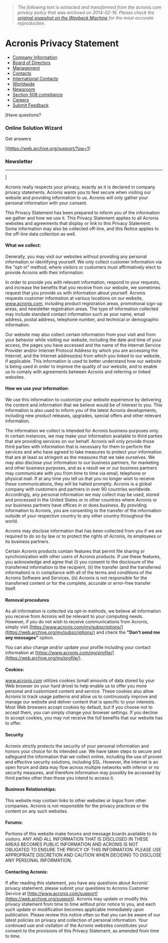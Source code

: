 > *The following text is extracted and transformed from the acronis.com privacy policy that was archived on 2014-02-16. Please check the [original snapshot on the Wayback Machine](https://web.archive.org/web/20140216085103id_/http%3A//www.acronis.com/company/privacy.html) for the most accurate reproduction.*

# Acronis Privacy Statement

  * [Company Information](https://web.archive.org/company/)
  * [Board of Directors](https://web.archive.org/company/directors.html)
  * [Management](https://web.archive.org/company/officers.html)
  * [Contacts](https://web.archive.org/company/contacts.html)
  * [International Contacts](https://web.archive.org/company/international/)
  * [Worldwide](https://web.archive.org/company/worldwide.html)
  * [Newsroom](https://web.archive.org/pr/)
  * [Section 508 compliance](https://web.archive.org/company/vpat.html)
  * [Careers](https://web.archive.org/company/employment/vacancy/)
  * [Submit Feedback](https://web.archive.org/my/feedback.html)



[Have questions?

### Online Solution Wizard

Get answers

](https://web.archive.org/support/?ow=1)

### Newsletter

* * *

| 

Acronis really respects your privacy, exactly as it is declared in company privacy statements. Acronis wants you to feel secure when visiting our website and providing information to us. Acronis will only gather your personal information with your consent.

This Privacy Statement has been prepared to inform you of the information we gather and how we use it. This Privacy Statement applies to all Acronis websites and agreements that display or link to this Privacy Statement. Some information may also be collected off-line, and this Notice applies to the off-line data collection as well.

#### What we collect:

Generally, you may visit our websites without providing any personal information or identifying yourself. We only collect customer information via the "opt-in" method, where visitors or customers must affirmatively elect to provide Acronis with their information.

In order to provide you with relevant information, respond to your requests, and increase the benefits that you receive from our website, we sometimes request that you provide us with information about yourself. Acronis requests customer information at various locations on our website, www.acronis.com, including product registration areas, promotional sign-up areas, and newsletter registration areas. The type of information collected may include standard contact information such as your name, email address, postal address, telephone number, and technical or demographic information.

Our website may also collect certain information from your visit and from your behavior while visiting our website, including the date and time of your access, the pages you have accessed and the name of the Internet Service Provider and/or Internet Protocol Address by which you are accessing the Internet, and the Internet address(es) from which you linked to our website, if applicable. This information is used to better understand how our website is being used in order to improve the quality of our website, and to enable us to comply with agreements between Acronis and referring or linked websites.

#### How we use your information:

We use this information to customize your website experience by delivering the content and information that we believe would be of interest to you. This information is also used to inform you of the latest Acronis developments, including new product releases, upgrades, special offers and other relevant information.

The information we collect is intended for Acronis business purposes only. In certain instances, we may make your information available to third parties that are providing services on our behalf. Acronis will only provide those third parties with information that is necessary for them to perform the services and who have agreed to take measures to protect your information that are at least as stringent as the measures that we take ourselves. We may also disclose your information to our business partners, for marketing and other business purposes, and as a result we or our business partners may communicate with you from time to time via email, telephone or physical mail. If at any time you tell us that you no longer wish to receive these communications, they will be halted promptly. Acronis is a global company with customers and partners in over 90 countries worldwide. Accordingly, any personal information we may collect may be used, stored and processed in the United States or in other countries where Acronis or our business partners have offices in or does business. By providing information to Acronis, you are consenting to the transfer of the information outside of your respective country to any other country throughout the world.

Acronis may disclose information that has been collected from you if we are required to do so by law or to protect the rights of Acronis, its employees or its business partners.

Certain Acronis products contain features that permit file sharing or synchronization with other users of Acronis products. If use these features, you acknowledge and agree that (i) you consent to the disclosure of the transferred information to the recipient, (ii) the transfer (and the transferred information) is in compliance with all of the terms and conditions of the Acronis Software and Services, (iii) Acronis is not responsible for the transferred content or for the complete, accurate or error-free transfer itself.

#### Removal procedures

As all information is collected via opt-in methods, we believe all information you receive from Acronis will be relevant to your computing needs. However, if you do not wish to receive communications from Acronis, simply visit [https://www.acronis.com/my/subscriptions/](https://web.archive.org/my/subscriptions/) and check the **"Don't send me any messages"** option.

You can also change and/or update your profile including your contact information at [https://www.acronis.com/my/profile/](https://web.archive.org/my/profile/).

#### Cookies:

www.acronis.com utilizes cookies (small amounts of data stored by your Web browser on your hard drive) to help enable us to offer you more personal and customized content and service. These cookies also allow Acronis to track usage patterns and allow us to continuously improve and manage our website and deliver content that is specific to your interests. Most Web browsers accept cookies by default, but if you choose not to accept them, you can simply change your browser settings. If you decline to accept cookies, you may not receive the full benefits that our website has to offer.

#### Security

Acronis strictly protects the security of your personal information and honors your choice for its intended use. We have taken steps to secure and safeguard the information that we collect online, including the use of proven and effective security solutions, including SSL. However, the internet is an open forum and data may flow across multiple networks with inferior or no security measures, and therefore information may possibly be accessed by third parties other than those you intend to access it.

#### Business Relationships:

This website may contain links to other websites or logos from other companies. Acronis is not responsible for the privacy practices or the content on any such websites.

#### Forums:

Portions of this website make forums and message boards available to its visitors. ANY AND ALL INFORMATION THAT IS DISCLOSED IN THESE AREAS BECOMES PUBLIC INFORMATION AND ACRONIS IS NOT OBLIGATED TO ENSURE THE PRIVCY OF THIS INFORMATION. PLEASE USE APPROPRIATE DISCRETION AND CAUTION WHEN DECIDING TO DISCLOSE ANY PERSONAL INFORMATION.

#### Contacting Acronis:

If after reading this statement, you have any questions about Acronis' privacy statement; please submit your questions to Acronis Customer Service at [http://www.acronis.com/support](https://web.archive.org/support). Acronis may update or modify this privacy statement from time to time without prior notice to you, and each such update or modification becomes applicable immediately upon publication. Please review this notice often so that you can be aware of our latest policies on privacy and collection of personal information. Your continued use and visitation of the Acronis websites constitutes your consent to the provisions of this Privacy Statement, as amended from time to time.
